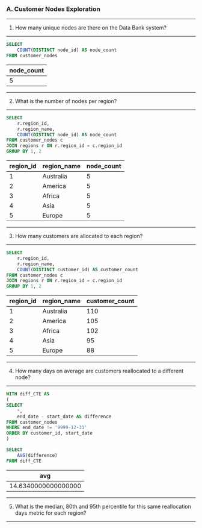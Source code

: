 
### A. Customer Nodes Exploration
---
1. How many unique nodes are there on the Data Bank system?
---
```sql
SELECT
	COUNT(DISTINCT node_id) AS node_count
FROM customer_nodes
```
| node_count|
|-----------|
| 5         |
---
2. What is the number of nodes per region?
---
```sql
SELECT
    r.region_id,
    r.region_name,
    COUNT(DISTINCT node_id) AS node_count
FROM customer_nodes c
JOIN regions r ON r.region_id = c.region_id
GROUP BY 1, 2
```

| region_id | region_name | node_count |
|-----------|-------------|------------|
| 1         | Australia   | 5          |
| 2         | America     | 5          |
| 3         | Africa      | 5          |
| 4         | Asia        | 5          |
| 5         | Europe      | 5          |
---

3. How many customers are allocated to each region?
---
```sql
SELECT
	r.region_id,
    r.region_name,
    COUNT(DISTINCT customer_id) AS customer_count
FROM customer_nodes c
JOIN regions r ON r.region_id = c.region_id
GROUP BY 1, 2
```
| region_id | region_name | customer_count |
|-----------|-------------|----------------|
| 1         | Australia   | 110            |
| 2         | America     | 105            |
| 3         | Africa      | 102            |
| 4         | Asia        | 95             |
| 5         | Europe      | 88             |
---
4. How many days on average are customers reallocated to a different node?
---
```sql
WITH diff_CTE AS
(
SELECT
	*,
    end_date - start_date AS difference
FROM customer_nodes
WHERE end_date != '9999-12-31'
ORDER BY customer_id, start_date
)

SELECT
	AVG(difference)
FROM diff_CTE
```

|avg                |
|-------------------|
|14.6340000000000000|
---

5. What is the median, 80th and 95th percentile for this same reallocation days metric for each region?
---

